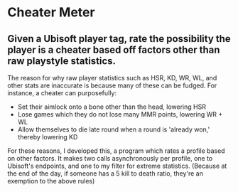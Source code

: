# Cheater Meter
## Given a Ubisoft player tag, rate the possibility the player is a cheater based off factors other than raw playstyle statistics.
The reason for why raw player statistics such as HSR, KD, WR, WL, and other stats are inaccurate is because many of these can be fudged.
For instance, a cheater can purposefully:
- Set their aimlock onto a bone other than the head, lowering HSR
- Lose games which they do not lose many MMR points, lowering WR + WL
- Allow themselves to die late round when a round is 'already won,' thereby lowering KD

For these reasons, I developed this, a program which rates a profile based on other factors. 
It makes two calls asynchronously per profile, one to Ubisoft's endpoints, and one to my filter for extreme statistics.
(Because at the end of the day, if someone has a 5 kill to death ratio, they're an exemption to the above rules)
